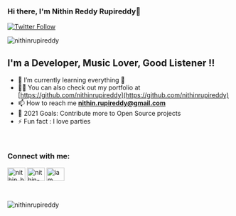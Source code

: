 ### Hi there, I'm Nithin Reddy Rupireddy👋

[![Twitter Follow](https://img.shields.io/twitter/follow/nithin_boss?color=1DA1F2&logo=twitter&style=for-the-badge)](https://twitter.com/nithin_boss?lang=en)

<p align="left"> <img src="https://komarev.com/ghpvc/?username=nithinrupireddy&label=Profile%20views&color=129e00&style=plastic" alt="nithinrupireddy" /> </p>

## I'm a Developer, Music Lover, Good Listener !!

- 🌱 I’m currently learning everything 🤣
- 👨‍💻 You can also check out my portfolio at [https://github.com/nithinrupireddy](https://github.com/nithinrupireddy)
- 📫 How to reach me **nithin.rupireddy@gmail.com**
- 🥅 2021 Goals: Contribute more to Open Source projects
- ⚡ Fun fact : I love parties

<br />

<h3 align="left">Connect with me:</h3>
<p align="left">
<a href="https://twitter.com/nithin_boss" target="blank"><img align="center" src="https://cdn.jsdelivr.net/npm/simple-icons@3.0.1/icons/twitter.svg" alt="nithin_boss" height="30" width="40" /></a>
<a href="https://www.linkedin.com/in/nithin-reddy-rupireddy/" target="blank"><img align="center" src="https://cdn.jsdelivr.net/npm/simple-icons@3.0.1/icons/linkedin.svg" alt="nithin-reddy-rupireddy" height="30" width="40" /></a>
<a href="https://instagram.com/iam___nithin" target="blank"><img align="center" src="https://cdn.jsdelivr.net/npm/simple-icons@3.0.1/icons/instagram.svg" alt="iam___nithin" height="30" width="40" /></a>
</p>

<br/>

<p><img align="left" src="https://github-readme-stats.vercel.app/api/top-langs?username=nithinrupireddy&show_icons=true&locale=en&layout=compact" alt="nithinrupireddy" /></p>



